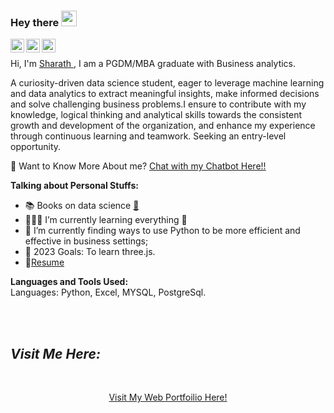 ### Hey there <img src="https://media.giphy.com/media/hvRJCLFzcasrR4ia7z/giphy.gif" width="25px"><p align="center">
<a href="https://www.sharaths.net/">
  <img align="left" alt="Sharath's Profile" width="22px" src="https://cdn.jsdelivr.net/npm/simple-icons@v3/icons/discord.svg" />
</a>
<a href="https://www.linkedin.com/in/sharath-p-b39317201/">
  <img align="left" alt="Sharath's LinkdeIN Profile" width="22px" src="https://cdn.jsdelivr.net/npm/simple-icons@v3/icons/linkedin.svg" />
</a>
<a href="mailto:sharu8080@gmail.com">
  <img align="left" alt="Sharath's Mail" width="22px" src="https://cdn.jsdelivr.net/npm/simple-icons@v3/icons/gmail.svg" />
</a>

<br />

Hi, I'm [Sharath ](https://www.sharaths.net/), I am a PGDM/MBA graduate with Business analytics.

A curiosity-driven data science student, eager to leverage machine learning and data analytics to extract meaningful insights, make informed decisions and solve challenging business problems.I ensure to contribute with my knowledge, logical thinking and analytical skills towards the consistent growth and development of the organization, and enhance my experience through continuous learning and teamwork. Seeking an entry-level opportunity.
  
   🤖 Want to Know More About me? [Chat with my Chatbot Here!!](https://www.sharaths.net/)


**Talking about Personal Stuffs:**
- 📚 Books on data science [🔗](https://github.com/bradleyboehmke/bradleyboehmke/blob/master/books.md)
- 👨🏽‍💻  I’m currently learning everything 🤣
- 🌱 I’m currently finding ways to use Python to be more efficient and effective in business settings;
- 💬 2023 Goals: To learn three.js.
- 📝[Resume](https://fccaef6b-9c99-4c90-a747-d5fa24eac598.filesusr.com/ugd/9730db_eb7a2a71dfbc46908f82e80418c4f564.pdf)

**Languages and Tools Used:**  
 Languages: Python, Excel, MYSQL, PostgreSql.


  
<br /><br />

<h2><i>Visit Me Here:</i></h2>
<br />
<a href="https://www.sharaths.net/">
<p align="center"> Visit My Web Portfoilio Here!
</a>
<br />
<a href="https://www.sharaths.net/">
</a>



</div>
